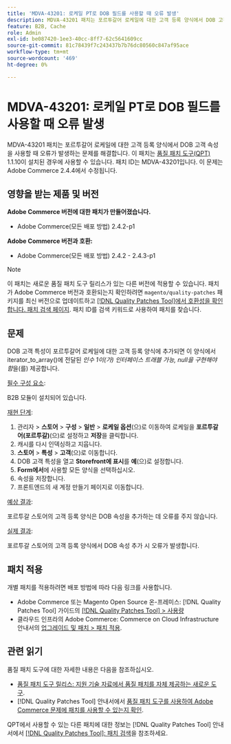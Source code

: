 ```yaml
---
title: 'MDVA-43201: 로케일 PT로 DOB 필드를 사용할 때 오류 발생'
description: MDVA-43201 패치는 포르투갈어 로케일에 대한 고객 등록 양식에서 DOB 고객 속성을 사용할 때 오류가 발생하는 문제를 해결합니다. 이 패치는 [Quality Patches Tool (QPT)](https://experienceleague.adobe.com/en/docs/commerce-knowledge-base/kb/announcements/commerce-announcements/magento-quality-patches-released-new-tool-to-self-serve-quality-patches) 1.1.10이 설치된 경우 사용할 수 있습니다. 패치 ID는 MDVA-43201입니다. 이 문제는 Adobe Commerce 2.4.4에서 수정됩니다.
feature: B2B, Cache
role: Admin
exl-id: be087420-1ee3-40cc-8ff7-62c5641609cc
source-git-commit: 81c78439f7c243437b7b76dc80560c847af95ace
workflow-type: tm+mt
source-wordcount: '469'
ht-degree: 0%

---
```


# MDVA-43201: 로케일 PT로 DOB 필드를 사용할 때 오류 발생

MDVA-43201 패치는 포르투갈어 로케일에 대한 고객 등록 양식에서 DOB 고객 속성을 사용할 때 오류가 발생하는 문제를 해결합니다. 이 패치는 [품질 패치 도구(QPT)](https://experienceleague.adobe.com/en/docs/commerce-knowledge-base/kb/announcements/commerce-announcements/magento-quality-patches-released-new-tool-to-self-serve-quality-patches) 1.1.10이 설치된 경우에 사용할 수 있습니다. 패치 ID는 MDVA-43201입니다. 이 문제는 Adobe Commerce 2.4.4에서 수정됩니다.

## 영향을 받는 제품 및 버전

**Adobe Commerce 버전에 대한 패치가 만들어졌습니다.**

* Adobe Commerce(모든 배포 방법) 2.4.2-p1

**Adobe Commerce 버전과 호환:**

* Adobe Commerce(모든 배포 방법) 2.4.2 - 2.4.3-p1

>[!NOTE]
>
>이 패치는 새로운 품질 패치 도구 릴리스가 있는 다른 버전에 적용할 수 있습니다. 패치가 Adobe Commerce 버전과 호환되는지 확인하려면 `magento/quality-patches` 패키지를 최신 버전으로 업데이트하고 [[!DNL Quality Patches Tool]에서 호환성을 확인합니다. 패치 검색 페이지](https://experienceleague.adobe.com/en/docs/commerce-knowledge-base/kb/announcements/commerce-announcements/magento-quality-patches-released-new-tool-to-self-serve-quality-patches). 패치 ID를 검색 키워드로 사용하여 패치를 찾습니다.

## 문제

DOB 고객 특성이 포르투갈어 로케일에 대한 고객 등록 양식에 추가되면 이 양식에서 iterator_to_array()에 전달된 *인수 1이(가) 인터페이스 트래블 가능, null을 구현해야 함*&#x200B;을(를) 제공합니다.

<u>필수 구성 요소</u>:

B2B 모듈이 설치되어 있습니다.

<u>재현 단계</u>:

1. 관리자 > **스토어** > **구성** > **일반** > **로케일 옵션**(으)로 이동하여 로케일을 **포르투갈어(포르투갈)**(으)로 설정하고 **저장**&#x200B;을 클릭합니다.
1. 캐시를 다시 인덱싱하고 지웁니다.
1. **스토어** > **특성** > **고객**(으)로 이동합니다.
1. DOB 고객 특성을 열고 **Storefront에 표시**&#x200B;를 **예**(으)로 설정합니다.
1. **Form에서**&#x200B;에 사용할 모든 양식을 선택하십시오.
1. 속성을 저장합니다.
1. 프론트엔드의 새 계정 만들기 페이지로 이동합니다.

<u>예상 결과</u>:

포르투갈 스토어의 고객 등록 양식은 DOB 속성을 추가하는 데 오류를 주지 않습니다.

<u>실제 결과</u>:

포르투갈 스토어의 고객 등록 양식에서 DOB 속성 추가 시 오류가 발생합니다.

## 패치 적용

개별 패치를 적용하려면 배포 방법에 따라 다음 링크를 사용합니다.

* Adobe Commerce 또는 Magento Open Source 온-프레미스: [!DNL Quality Patches Tool] 가이드의 [[!DNL Quality Patches Tool] > 사용량](/help/tools/quality-patches-tool/usage.md)
* 클라우드 인프라의 Adobe Commerce: Commerce on Cloud Infrastructure 안내서의 [업그레이드 및 패치 > 패치 적용](https://experienceleague.adobe.com/docs/commerce-cloud-service/user-guide/develop/upgrade/apply-patches.html).

## 관련 읽기

품질 패치 도구에 대한 자세한 내용은 다음을 참조하십시오.

* [품질 패치 도구 릴리스: 지원 기술 자료에서 품질 패치를 자체 제공하는 새로운 도구](https://experienceleague.adobe.com/en/docs/commerce-knowledge-base/kb/announcements/commerce-announcements/magento-quality-patches-released-new-tool-to-self-serve-quality-patches).
* [!DNL Quality Patches Tool] 안내서에서 [품질 패치 도구를 사용하여 Adobe Commerce 문제에 패치를 사용할 수 있는지 확인](/help/tools/quality-patches-tool/patches-available-in-qpt/check-patch-for-magento-issue-with-magento-quality-patches.md).

QPT에서 사용할 수 있는 다른 패치에 대한 정보는 [!DNL Quality Patches Tool] 안내서에서 [[!DNL Quality Patches Tool]: 패치 검색](https://experienceleague.adobe.com/tools/commerce-quality-patches/index.html)을 참조하세요.
